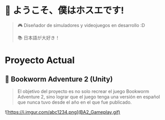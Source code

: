 # 👋 ようこそ、僕はホスエです!

>🎮 Diseñador de simuladores y videojuegos en desarrollo :D
>
>📚 日本語が大好き！

#  Proyecto Actual
## 🐛 Bookworm Adventure 2 (Unity)
> El objetivo del proyecto es no solo recrear el juego Bookworm Adventure 2, sino lograr que el juego tenga una versión en español que nunca tuvo desde el año en el que fue publicado.

![https://i.imgur.com/abc1234.png](BA2_Gameplay.gif)




<!--  
![https://i.imgur.com/abc1234.png](https://static.wikia.nocookie.net/bookwormadventures/images/1/13/Stasis_net.jpg/revision/latest?cb=20120318000017)
**UrifutatsuShinkumenokokuryuu/UrifutatsuShinkumenokokuryuu** is a ✨ _special_ ✨ repository because its `README.md` (this file) appears on your GitHub profile.

Here are some ideas to get you started:

- 🔭 I’m currently working on ...
- 🌱 I’m currently learning ...
- 👯 I’m looking to collaborate on ...
- 🤔 I’m looking for help with ...
- 💬 Ask me about ...
- 📫 How to reach me: ...
- 😄 Pronouns: ...
- ⚡ Fun fact: ...
-->
